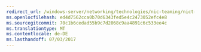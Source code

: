 ```yaml
---
redirect_url: /windows-server/networking/technologies/nic-teaming/nict-and-vlans
ms.openlocfilehash: ed4d7562cca0b70d6343fed5e4c2473052efc4e8
ms.sourcegitcommit: 70c1b6cedad55b9c7d2068c9aa4891c6c533ee4c
ms.translationtype: MT
ms.contentlocale: de-DE
ms.lasthandoff: 07/03/2017
---
```

